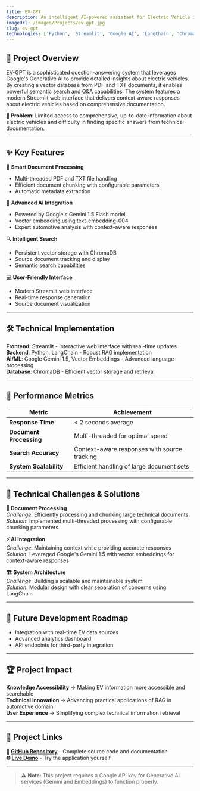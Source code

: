 ```yaml
---
title: EV-GPT
description: An intelligent AI-powered assistant for Electric Vehicle information, leveraging Google's Generative AI and advanced document retrieval to provide detailed insights about electric vehicles.
imageUrl: /images/Projects/ev-gpt.jpg
slug: ev-gpt
technologies: ['Python', 'Streamlit', 'Google AI', 'LangChain', 'ChromaDB', 'Vector Database', 'RAG']
---
```


## 🔬 Project Overview

EV-GPT is a sophisticated question-answering system that leverages Google's Generative AI to provide detailed insights about electric vehicles. By creating a vector database from PDF and TXT documents, it enables powerful semantic search and Q&A capabilities. The system features a modern Streamlit web interface that delivers context-aware responses about electric vehicles based on comprehensive documentation.

**🎯 Problem**: Limited access to comprehensive, up-to-date information about electric vehicles and difficulty in finding specific answers from technical documentation.

---

## ✨ Key Features

📄 **Smart Document Processing**
- Multi-threaded PDF and TXT file handling
- Efficient document chunking with configurable parameters
- Automatic metadata extraction

🤖 **Advanced AI Integration**
- Powered by Google's Gemini 1.5 Flash model
- Vector embedding using text-embedding-004
- Expert automotive analysis with context-aware responses

🔍 **Intelligent Search**
- Persistent vector storage with ChromaDB
- Source document tracking and display
- Semantic search capabilities

💻 **User-Friendly Interface**
- Modern Streamlit web interface
- Real-time response generation
- Source document visualization

---

## 🛠️ Technical Implementation

**Frontend**: Streamlit - Interactive web interface with real-time updates  
**Backend**: Python, LangChain - Robust RAG implementation  
**AI/ML**: Google Gemini 1.5, Vector Embeddings - Advanced language processing  
**Database**: ChromaDB - Efficient vector storage and retrieval  

---

## 🚀 Performance Metrics

| Metric | Achievement |
|--------|-------------|
| **Response Time** | < 2 seconds average |
| **Document Processing** | Multi-threaded for optimal speed |
| **Search Accuracy** | Context-aware responses with source tracking |
| **System Scalability** | Efficient handling of large document sets |

---

## 🔧 Technical Challenges & Solutions

**🎯 Document Processing**  
*Challenge*: Efficiently processing and chunking large technical documents  
*Solution*: Implemented multi-threaded processing with configurable chunking parameters

**⚡ AI Integration**  
*Challenge*: Maintaining context while providing accurate responses  
*Solution*: Leveraged Google's Gemini 1.5 with vector embeddings for context-aware responses

**🏗️ System Architecture**  
*Challenge*: Building a scalable and maintainable system  
*Solution*: Modular design with clear separation of concerns using LangChain

---


## 🔮 Future Development Roadmap

- Integration with real-time EV data sources
- Advanced analytics dashboard
- API endpoints for third-party integration

---

## 🏆 Project Impact

**Knowledge Accessibility** → Making EV information more accessible and searchable  
**Technical Innovation** → Advancing practical applications of RAG in automotive domain  
**User Experience** → Simplifying complex technical information retrieval  

---

## 🔗 Project Links

**📁 [GitHub Repository](https://github.com/nizarkadri/EV-GPT)** - Complete source code and documentation  
**🌐 [Live Demo](https://your-demo-link.com)** - Try the application yourself  

---

> **⚠️ Note**: This project requires a Google API key for Generative AI services (Gemini and Embeddings) to function properly.
